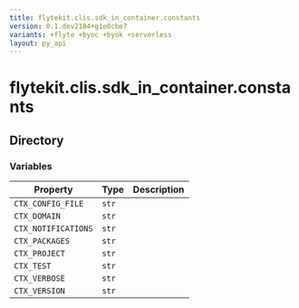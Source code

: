 ```yaml
---
title: flytekit.clis.sdk_in_container.constants
version: 0.1.dev2184+g1e0cbe7
variants: +flyte +byoc +byok +serverless
layout: py_api
---
```


# flytekit.clis.sdk_in_container.constants

## Directory

### Variables

| Property | Type | Description |
|-|-|-|
| `CTX_CONFIG_FILE` | `str` |  |
| `CTX_DOMAIN` | `str` |  |
| `CTX_NOTIFICATIONS` | `str` |  |
| `CTX_PACKAGES` | `str` |  |
| `CTX_PROJECT` | `str` |  |
| `CTX_TEST` | `str` |  |
| `CTX_VERBOSE` | `str` |  |
| `CTX_VERSION` | `str` |  |


